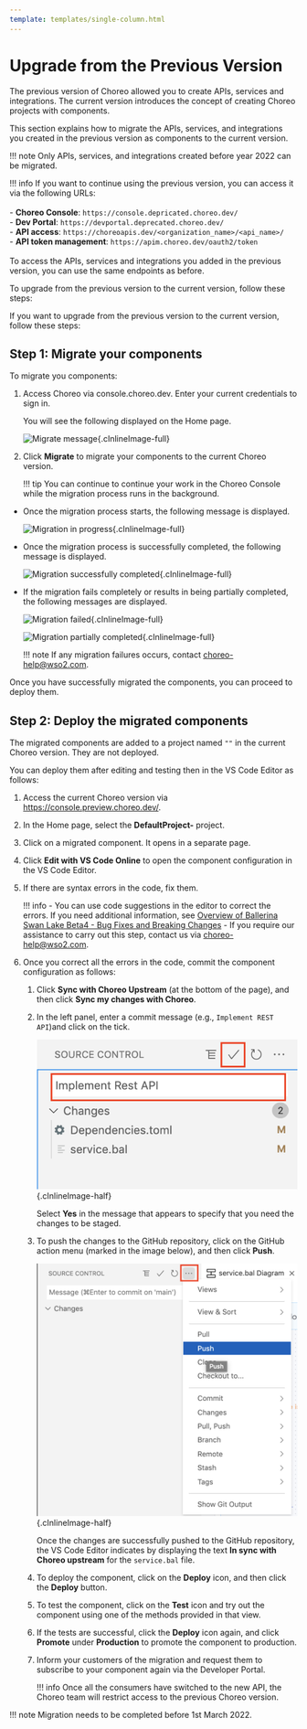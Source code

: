 ```yaml
---
template: templates/single-column.html
---
```


# Upgrade from the Previous Version

The previous version of Choreo allowed you to create APIs, services and integrations. The current version introduces the concept of creating Choreo projects with components.

This section explains how to migrate the APIs, services, and integrations you created in the previous version as components to the current version.

!!! note
    Only APIs, services, and integrations created before year 2022 can be migrated.

!!! info
    If you want to continue using the previous version, you can access it via the following URLs:<br/><br/> - **Choreo Console**: `https://console.depricated.choreo.dev/`<br/> - **Dev Portal**: `https://devportal.deprecated.choreo.dev/`<br/> - **API access**: `https://choreoapis.dev/<organization_name>/<api_name>/`<br/> - **API token management**: `https://apim.choreo.dev/oauth2/token`<br/><br/>To access the APIs, services and integrations you added in the previous version, you can use the same endpoints as before.

To upgrade from the previous version to the current version, follow these steps:

If you want to upgrade from the previous version to the current version, follow these steps:

## Step 1: Migrate your components

To migrate you components:

1. Access Choreo via console.choreo.dev. Enter your current credentials to sign in.

   You will see the following displayed on the Home page.

   ![Migrate message](../assets/img/tutorials/migration/migrate-prompt.png){.cInlineImage-full}

2. Click **Migrate** to migrate your components to the current Choreo version.

    !!! tip
        You can continue to continue your work in the Choreo Console while the migration process runs in the background.

- Once the migration process starts, the following message is displayed.

    ![Migration in progress](../assets/img/tutorials/migration/migration-in-progress.png){.cInlineImage-full}

- Once the migration process is successfully completed, the following message is displayed.

    ![Migration successfully completed](../assets/img/tutorials/migration/migration-successfully-completed.png){.cInlineImage-full}

- If the migration fails completely or results in being partially completed, the following messages are displayed.

    ![Migration failed](../assets/img/tutorials/migration/migration-failed.png){.cInlineImage-full}

    ![Migration partially completed](../assets/img/tutorials/migration/migration-partially-completed.png){.cInlineImage-full}

  !!! note
      If any migration failures occurs, contact choreo-help@wso2.com.

Once you have successfully migrated the components, you can proceed to deploy them.


## Step 2: Deploy the migrated components

The migrated components are added to a project named `""` in the current Choreo version. They are not deployed.

You can deploy them after editing and testing then in the VS Code Editor as follows:

1. Access the current Choreo version via https://console.preview.choreo.dev/.

2. In the Home page, select the **DefaultProject-<OrgName>** project.

3. Click on a migrated component. It opens in a separate page.

4. Click **Edit with VS Code Online** to open the component configuration in the VS Code Editor.

5. If there are syntax errors in the code, fix them.

   !!! info
       - You can use code suggestions in the editor to correct the errors. If you need additional information, see [Overview of Ballerina Swan Lake Beta4 - Bug Fixes and Breaking Changes](https://github.com/ballerina-platform/ballerina-release/blob/1d3e4514a356e472c1d021dcba531a517fde8967/release-notes/swan-lake-beta4-release-note.md#bug-fixes-and-breaking-changes)
       - If you require our assistance to carry out this step, contact us via choreo-help@wso2.com.

6. Once you correct all the errors in the code, commit the component configuration as follows:

    1. Click **Sync with Choreo Upstream** (at the bottom of the page), and then click **Sync my changes with Choreo**.

    2. In the left panel, enter a commit message (e.g., `Implement REST API`)and click on the tick.

        ![Commit message](../assets/img/tutorials/rest-api/commit-message.png){.cInlineImage-half}

       Select **Yes** in the message that appears to specify that you need the changes to be staged.

    3. To push the changes to the GitHub repository, click on the GitHub action menu (marked in the image below), and then click **Push**.

        ![Push changes](../assets/img/tutorials/rest-api/git-action-menu.png){.cInlineImage-half}

       Once the changes are successfully pushed to the GitHub repository, the VS Code Editor indicates by displaying the text **In sync with Choreo upstream** for the `service.bal` file.

    4. To deploy the component, click on the **Deploy** icon, and then click the **Deploy** button.

    5. To test the component, click on the **Test** icon and try out the component using one of the methods provided in that view.

    6. If the tests are successful, click the  **Deploy** icon again, and click **Promote** under **Production** to promote the component to production.

    7. Inform your customers of the migration and request them to subscribe to your component again via the Developer Portal.

       !!! info
           Once all the consumers have switched to the new API, the Choreo team will restrict access to the previous Choreo version.

!!! note
    Migration needs to be completed before 1st March 2022.
